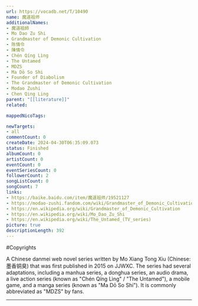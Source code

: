 ```yaml
---
url: https://vocadb.net/T/10490
name: 魔道祖师
additionalNames: 
- 魔道祖師
- Mo Dao Zu Shi
- Grandmaster of Demonic Cultivation
- 陈情令
- 陳情令
- Chén Qíng Lìng
- The Untamed
- MDZS
- Ma Dō So Shi
- Founder of Diabolism
- The Grandmaster of Demonic Cultivation
- Modao Zushi
- Chen Qing Ling
parent: "[[literature]]"
related:

mappedNicoTags:

newTargets:
- all
commentCount: 0
createDate: 2024-04-30T06:35:09.073
status: Finished
albumCount: 0
artistCount: 0
eventCount: 0
eventSeriesCount: 0
followerCount: 2
songListCount: 0
songCount: 7
links: 
- https://baike.baidu.com/item/魔道祖师/19521127
- https://modao-zushi.fandom.com/wiki/Grandmaster_of_Demonic_Cultivation_Wiki
- https://en.wikipedia.org/wiki/Grandmaster_of_Demonic_Cultivation
- https://en.wikipedia.org/wiki/Mo_Dao_Zu_Shi
- https://en.wikipedia.org/wiki/The_Untamed_(TV_series)
picture: true
descriptionLength: 392
---
```


#Copyrights

A Chinese danmei web novel series written by Mo Xiang Tong Xiu (Chinese: 墨香铜臭) that was first published in 2015 on JJWXC. The series had several adaptations, including a manhua series, a donghua series, an audio drama, a live action series (known as  "Chén Qíng Lìng" / "The Untamed"), a mobile game, and a manga series (known as "Ma Dō So Shi"). It is commonly abbreviated as "MDZS" by fans.

---

